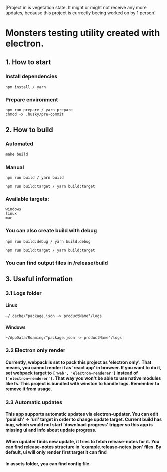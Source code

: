 [Project in is vegetation state. It might or might not receive any more updates, because this project is currectly beeing worked on by 1 person]

# Monsters testing utility created with electron.

## 1. How to start

### Install dependencies

```shell
npm install / yarn
```

### Prepare environment

```shell
npm run prepare / yarn prepare
chmod +x .husky/pre-commit
```

## 2. How to build

### Automated

```shell
make build
```

### Manual

```shell
npm run build / yarn build

npm run build:target / yarn build:target
```

### Available targets:

```text
windows
linux
mac
```

### You can also create build with debug

```shell
npm run build:debug / yarn build:debug

npm run build:target / yarn build:target
```

### You can find output files in /release/build

## 3. Useful information

### 3.1 Logs folder

#### Linux

```text
~/.cache/"package.json -> productName"/logs
```

#### Windows

```text
~/AppData/Roaming/"package.json -> productName"/logs
```

### 3.2 Electron only render

#### Currently, webpack is set to pack this project as 'electron only'. That means, you cannot render it as 'react app' in browser. If you want to do it, set webpack target to `['web', 'electron-renderer']` instead of `['electron-renderer']`. That way you won't be able to use native modules like fs. This project is bundled with winston to handle logs. Remember to remove it from usage.

### 3.3 Automatic updates

#### This app supports automatic updates via electron-updater. You can edit 'publish' -> 'url' target in order to change update target. Current build has bug, which would not start 'download-progress' trigger so this app is missing ui and info about update progress.

#### When updater finds new update, it tries to fetch release-notes for it. You can find release-notes structure in 'example.release-notes.json' files. By default, ui will only render first target it can find

#### In assets folder, you can find config file.
